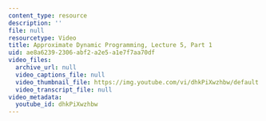 ```yaml
---
content_type: resource
description: ''
file: null
resourcetype: Video
title: Approximate Dynamic Programming, Lecture 5, Part 1
uid: ae8a6239-2306-abf2-a2e5-a1e7f7aa70df
video_files:
  archive_url: null
  video_captions_file: null
  video_thumbnail_file: https://img.youtube.com/vi/dhkPiXwzhbw/default.jpg
  video_transcript_file: null
video_metadata:
  youtube_id: dhkPiXwzhbw
---
```

